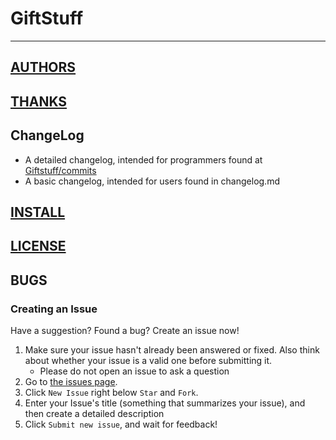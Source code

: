 # GiftStuff
---
## [AUTHORS](https://github.com/GiftStuff/GiftStuff/graphs/contributors)

## [THANKS](https://github.com/GiftStuff/GiftStuff/blob/master/thanks.md)

## ChangeLog
* A detailed changelog, intended for programmers found at [Giftstuff/commits](https://github.com/GiftStuff/GiftStuff/commits)
* A basic changelog, intended for users found in changelog.md

## [INSTALL](https://github.com/GiftStuff/GiftStuff/blob/master/install.md)

## [LICENSE](https://github.com/GiftStuff/GiftStuff/blob/master/license.md)

## BUGS

### Creating an Issue
Have a suggestion?  Found a bug?  Create an issue now!

1. Make sure your issue hasn't already been answered or fixed.  Also think about whether your issue is a valid one before submitting it.
	* Please do not open an issue to ask a question
2. Go to [the issues page](http://github.com/GiftStuff/GiftStuff/issues).
3. Click `New Issue` right below `Star` and `Fork`.
4. Enter your Issue's title (something that summarizes your issue), and then create a detailed description
5. Click `Submit new issue`, and wait for feedback!
